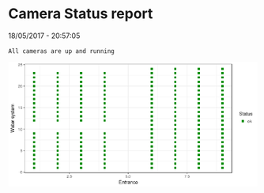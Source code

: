 Camera Status report
================
18/05/2017 - 20:57:05

    All cameras are up and running

![](camreport_files/figure-markdown_github/unnamed-chunk-2-1.png)
